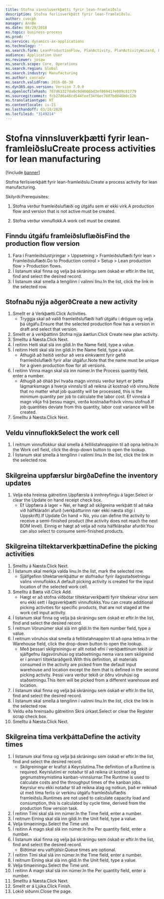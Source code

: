 ```yaml
---
title: Stofna vinnsluverkþætti fyrir lean-framleiðslu
description: Stofna ferlisverkþátt fyrir lean-framleiðslu.
author: cvocph
manager: AnnBe
ms.date: 08/29/2018
ms.topic: business-process
ms.prod: ''
ms.service: dynamics-ax-applications
ms.technology: ''
ms.search.form: LeanProductionFlow, PlanActivity, PlanActivityWizard, LeanWorkCellLookup, InventLocationIdLookup
audience: Application User
ms.reviewer: josaw
ms.search.scope: Core, Operations
ms.search.region: Global
ms.search.industry: Manufacturing
ms.author: conradv
ms.search.validFrom: 2016-06-30
ms.dyn365.ops.version: Version 7.0.0
ms.openlocfilehash: 767d63327da0c9d4666bd3ef869417e809c81779
ms.sourcegitcommit: fcb27d6a46cd544feef34f6ec7607bdd46b0c12b
ms.translationtype: HT
ms.contentlocale: is-IS
ms.lasthandoff: 03/18/2020
ms.locfileid: "3149214"
---
```

# <a name="create-process-activities-for-lean-manufacturing"></a><span data-ttu-id="424f2-103">Stofna vinnsluverkþætti fyrir lean-framleiðslu</span><span class="sxs-lookup"><span data-stu-id="424f2-103">Create process activities for lean manufacturing</span></span>

[!include [banner](../../includes/banner.md)]

<span data-ttu-id="424f2-104">Stofna ferlisverkþátt fyrir lean-framleiðslu.</span><span class="sxs-lookup"><span data-stu-id="424f2-104">Create a process activity for lean manufacturing.</span></span> 

<span data-ttu-id="424f2-105">Skilyrði:</span><span class="sxs-lookup"><span data-stu-id="424f2-105">Prerequisites:</span></span> 

1. <span data-ttu-id="424f2-106">Stofna verður framleiðsluflæði og útgáfu sem er ekki virk.</span><span class="sxs-lookup"><span data-stu-id="424f2-106">A production flow and version that is not active must be created.</span></span>

2. <span data-ttu-id="424f2-107">Stofna verður vinnuflokk.</span><span class="sxs-lookup"><span data-stu-id="424f2-107">A work cell must be created.</span></span>


## <a name="find-the-production-flow-version"></a><span data-ttu-id="424f2-108">Finndu útgáfu framleiðsluflæðis</span><span class="sxs-lookup"><span data-stu-id="424f2-108">Find the production flow version</span></span>
1. <span data-ttu-id="424f2-109">Fara í Framleiðslustýringar > Uppsetning > Framleiðsluflæði fyrir lean > Framleiðsluflæði.</span><span class="sxs-lookup"><span data-stu-id="424f2-109">Go to Production control > Setup > Lean production flow > Production flows.</span></span>
2. <span data-ttu-id="424f2-110">Í listanum skal finna og velja þá skráningu sem óskað er eftir.</span><span class="sxs-lookup"><span data-stu-id="424f2-110">In the list, find and select the desired record.</span></span>
3. <span data-ttu-id="424f2-111">Í listanum skal smella á tengilinn í valinni línu.</span><span class="sxs-lookup"><span data-stu-id="424f2-111">In the list, click the link in the selected row.</span></span>

## <a name="create-a-new-activity"></a><span data-ttu-id="424f2-112">Stofnaðu nýja aðgerð</span><span class="sxs-lookup"><span data-stu-id="424f2-112">Create a new activity</span></span>
1. <span data-ttu-id="424f2-113">Smellt er á Verkþætti.</span><span class="sxs-lookup"><span data-stu-id="424f2-113">Click Activities.</span></span>
    * <span data-ttu-id="424f2-114">Tryggja skal að valið framleiðsluflæði hafi útgáfu í drögum og velja þá útgáfu.</span><span class="sxs-lookup"><span data-stu-id="424f2-114">Ensure that the selected production flow has a version in draft and select that version.</span></span>  
2. <span data-ttu-id="424f2-115">Smellt er á verkþáttinn Stofna nýja áætlun.</span><span class="sxs-lookup"><span data-stu-id="424f2-115">Click Create new plan activity.</span></span>
3. <span data-ttu-id="424f2-116">Smelltu á Næsta.</span><span class="sxs-lookup"><span data-stu-id="424f2-116">Click Next.</span></span>
4. <span data-ttu-id="424f2-117">Í reitinn Heiti skal slá inn gildi.</span><span class="sxs-lookup"><span data-stu-id="424f2-117">In the Name field, type a value.</span></span>
5. <span data-ttu-id="424f2-118">Í reitinn Heiti skal slá inn gildi.</span><span class="sxs-lookup"><span data-stu-id="424f2-118">In the Name field, type a value.</span></span>
    * <span data-ttu-id="424f2-119">Athugið að heitið verður að vera einkvæmt fyrir gefið framleiðsluflæði fyrir allar útgáfur.</span><span class="sxs-lookup"><span data-stu-id="424f2-119">Note that the name must be unique for a given production flow for all versions.</span></span>  
6. <span data-ttu-id="424f2-120">Í reitinn Vinna magn skal slá inn númer.</span><span class="sxs-lookup"><span data-stu-id="424f2-120">In the Process quantity field, enter a number.</span></span>
    * <span data-ttu-id="424f2-121">Athugið að óháð því hvaða magn vinnslu verður keyrt er þetta lágmarksmagn á hverja vinnslu til að reikna út kostnað við vinnu.</span><span class="sxs-lookup"><span data-stu-id="424f2-121">Note that no matter what job quantity will be processed, this is the minimum quantity per job to calculate the labor cost.</span></span> <span data-ttu-id="424f2-122">Ef vinnsla á magn víkja frá þessu magni, verða kostnaðarfrávik vinnu stofnuð.</span><span class="sxs-lookup"><span data-stu-id="424f2-122">If job quantities deviate from this quantity, labor cost variance will be created.</span></span>  
7. <span data-ttu-id="424f2-123">Smelltu á Næsta.</span><span class="sxs-lookup"><span data-stu-id="424f2-123">Click Next.</span></span>

## <a name="select-the-work-cell"></a><span data-ttu-id="424f2-124">Veldu vinnuflokk</span><span class="sxs-lookup"><span data-stu-id="424f2-124">Select the work cell</span></span>
1. <span data-ttu-id="424f2-125">Í reitnum vinnuflokkur skal smella á fellilistahnappinn til að opna leitina.</span><span class="sxs-lookup"><span data-stu-id="424f2-125">In the Work cell field, click the drop-down button to open the lookup.</span></span>
2. <span data-ttu-id="424f2-126">Í listanum skal smella á tengilinn í valinni línu.</span><span class="sxs-lookup"><span data-stu-id="424f2-126">In the list, click the link in the selected row.</span></span>

## <a name="define-the-inventory-updates"></a><span data-ttu-id="424f2-127">Skilgreina uppfærslur birgða</span><span class="sxs-lookup"><span data-stu-id="424f2-127">Define the inventory updates</span></span>
1. <span data-ttu-id="424f2-128">Velja eða hreinsa gátreitinn Uppfærsla á innhreyfingu á lager.</span><span class="sxs-lookup"><span data-stu-id="424f2-128">Select or clear the Update on hand receipt check box.</span></span>
    * <span data-ttu-id="424f2-129">Ef Uppfæra á lager = Nei, er hægt að skilgreina verkþátt til að taka við hálfkláraðri afurð (verkþátturinn nær ekki næsta stigi í Uppskrift).</span><span class="sxs-lookup"><span data-stu-id="424f2-129">If Update On hand = No, you can define the activity to receive a semi-finished product (the activity does not reach the next BOM level).</span></span>    <span data-ttu-id="424f2-130">Einnig er hægt að velja að nota hálfkláraðar afurðir.</span><span class="sxs-lookup"><span data-stu-id="424f2-130">You can also select to consume semi-finished products.</span></span>  

## <a name="define-the-picking-activities"></a><span data-ttu-id="424f2-131">Skilgreina tiltektarverkþættina</span><span class="sxs-lookup"><span data-stu-id="424f2-131">Define the picking activities</span></span>
1. <span data-ttu-id="424f2-132">Smelltu á Næsta.</span><span class="sxs-lookup"><span data-stu-id="424f2-132">Click Next.</span></span>
2. <span data-ttu-id="424f2-133">Í listanum skal merkja valda línu.</span><span class="sxs-lookup"><span data-stu-id="424f2-133">In the list, mark the selected row.</span></span>
    * <span data-ttu-id="424f2-134">Sjálfgefinn tiltektarverkþáttur er stofnaður fyrir ílagsstaðsetningu valins vinnuflokks.</span><span class="sxs-lookup"><span data-stu-id="424f2-134">A default picking activity is created for the input location of the selected work cell.</span></span>  
3. <span data-ttu-id="424f2-135">Smelltu á Bæta við.</span><span class="sxs-lookup"><span data-stu-id="424f2-135">Click Add.</span></span>
    * <span data-ttu-id="424f2-136">Hægt er að stofna viðbótar tiltektarverkþætti fyrir tilteknar vörur sem eru ekki sett í ílagsverkþætti vinnuflokks.</span><span class="sxs-lookup"><span data-stu-id="424f2-136">You can create additional picking activities for specific products, that are not staged at the work cell input activity.</span></span>  
4. <span data-ttu-id="424f2-137">Í listanum skal finna og velja þá skráningu sem óskað er eftir.</span><span class="sxs-lookup"><span data-stu-id="424f2-137">In the list, find and select the desired record.</span></span>
5. <span data-ttu-id="424f2-138">Í reitnum Vörunúmer skal slá inn gildi.</span><span class="sxs-lookup"><span data-stu-id="424f2-138">In the Item number field, type a value.</span></span>
6. <span data-ttu-id="424f2-139">Í reitnum vöruhús skal smella á fellilistahnappinn til að opna leitina.</span><span class="sxs-lookup"><span data-stu-id="424f2-139">In the Warehouse field, click the drop-down button to open the lookup.</span></span>
    * <span data-ttu-id="424f2-140">Með þessari skilgreiningu er allt notað efni í verkþættinum tekið úr sjálfgefnu ílagsvöruhúsi og staðsetningu nema vara sem skilgreind er í annarri tiltektaraðgerð.</span><span class="sxs-lookup"><span data-stu-id="424f2-140">With this definition, all materials consumed in the activity are picked from the default input warehouse and location except the item that is defined in the second picking activity.</span></span> <span data-ttu-id="424f2-141">Þessi vara verður tekið úr öðru vöruhúsi og staðsetningu.</span><span class="sxs-lookup"><span data-stu-id="424f2-141">This item will be picked from a different warehouse and location.</span></span>  
7. <span data-ttu-id="424f2-142">Í listanum skal finna og velja þá skráningu sem óskað er eftir.</span><span class="sxs-lookup"><span data-stu-id="424f2-142">In the list, find and select the desired record.</span></span>
8. <span data-ttu-id="424f2-143">Í listanum skal smella á tengilinn í valinni línu.</span><span class="sxs-lookup"><span data-stu-id="424f2-143">In the list, click the link in the selected row.</span></span>
9. <span data-ttu-id="424f2-144">Veldu eða hreinsaðu gátreitinn Skrá úrkast.</span><span class="sxs-lookup"><span data-stu-id="424f2-144">Select or clear the Register scrap check box.</span></span>
10. <span data-ttu-id="424f2-145">Smelltu á Næsta.</span><span class="sxs-lookup"><span data-stu-id="424f2-145">Click Next.</span></span>

## <a name="define-the-activity-times"></a><span data-ttu-id="424f2-146">Skilgreina tíma verkþátta</span><span class="sxs-lookup"><span data-stu-id="424f2-146">Define the activity times</span></span>
1. <span data-ttu-id="424f2-147">Í listanum skal finna og velja þá skráningu sem óskað er eftir.</span><span class="sxs-lookup"><span data-stu-id="424f2-147">In the list, find and select the desired record.</span></span>
    * <span data-ttu-id="424f2-148">Skilgreiningar er krafist á Keyrslutíma.</span><span class="sxs-lookup"><span data-stu-id="424f2-148">The definition of a Runtime is required.</span></span> <span data-ttu-id="424f2-149">Keyrslutími er notaður til að reikna út kostnað og gegnumstreymistíma kanban-vinnslurnar.</span><span class="sxs-lookup"><span data-stu-id="424f2-149">The Runtime is used to calculate costs and the throughput times of the kanban jobs.</span></span> <span data-ttu-id="424f2-150">Keyrslur eru ekki notaðar til að reikna álag og notkun, það er reiknað út með tíma ferlis úr verkinu útgáfu framleiðsluflæðis framleiðslu.</span><span class="sxs-lookup"><span data-stu-id="424f2-150">Runtimes are not used to calculate capacity load and consumption, this is calculated by cycle time, derived from the production flow version task.</span></span>  
2. <span data-ttu-id="424f2-151">Í reitinn Tími skal slá inn númer.</span><span class="sxs-lookup"><span data-stu-id="424f2-151">In the Time field, enter a number.</span></span>
3. <span data-ttu-id="424f2-152">Í reitnum Eining skal slá inn gildi.</span><span class="sxs-lookup"><span data-stu-id="424f2-152">In the Unit field, type a value.</span></span>
4. <span data-ttu-id="424f2-153">Velja tímaeiningu.</span><span class="sxs-lookup"><span data-stu-id="424f2-153">Select the Time unit.</span></span>
5. <span data-ttu-id="424f2-154">Í reitinn Á magn skal slá inn númer.</span><span class="sxs-lookup"><span data-stu-id="424f2-154">In the Per quantity field, enter a number.</span></span>
6. <span data-ttu-id="424f2-155">Í listanum skal finna og velja þá skráningu sem óskað er eftir.</span><span class="sxs-lookup"><span data-stu-id="424f2-155">In the list, find and select the desired record.</span></span>
    * <span data-ttu-id="424f2-156">Biðtímar eru valfrjálsir.</span><span class="sxs-lookup"><span data-stu-id="424f2-156">Queue times are optional.</span></span>  
7. <span data-ttu-id="424f2-157">Í reitinn Tími skal slá inn númer.</span><span class="sxs-lookup"><span data-stu-id="424f2-157">In the Time field, enter a number.</span></span>
8. <span data-ttu-id="424f2-158">Í reitnum Eining skal slá inn gildi.</span><span class="sxs-lookup"><span data-stu-id="424f2-158">In the Unit field, type a value.</span></span>
9. <span data-ttu-id="424f2-159">Velja tímaeiningu.</span><span class="sxs-lookup"><span data-stu-id="424f2-159">Select the Time unit.</span></span>
10. <span data-ttu-id="424f2-160">Í reitinn Á magn skal slá inn númer.</span><span class="sxs-lookup"><span data-stu-id="424f2-160">In the Per quantity field, enter a number.</span></span>
11. <span data-ttu-id="424f2-161">Smelltu á Næsta.</span><span class="sxs-lookup"><span data-stu-id="424f2-161">Click Next.</span></span>
12. <span data-ttu-id="424f2-162">Smellt er á Ljúka.</span><span class="sxs-lookup"><span data-stu-id="424f2-162">Click Finish.</span></span>
13. <span data-ttu-id="424f2-163">Lokið síðunni.</span><span class="sxs-lookup"><span data-stu-id="424f2-163">Close the page.</span></span>

